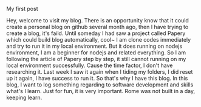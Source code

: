 My first post

Hey, welcome to visit my blog. There is an opportunity know that it could create a personal blog on github several month ago, 
then I have trying to create a blog, it's faild. Until someday I had saw a project called Papery which could build blog automatically, cool~
I am clone codes immediately and try to run it in my local environment. But it does running on nodejs environment, I am a beginner for nodejs
and related everything. So I am following the article of Papery step by step, it still cannot running on my local environment successfully.
Cause the time factor, I don't have researching it. Last week I saw it again when I tiding my folders, I did reset up it again, I have 
success to run it. So that's why I have this blog. 
In this blog, I want to log something regarding to software development and skills what's I learn. Just for fun, it is very important.
Rome was not built in a day, keeping learn.
 